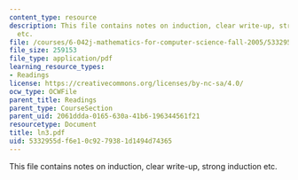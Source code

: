 ```yaml
---
content_type: resource
description: This file contains notes on induction, clear write-up, strong induction
  etc.
file: /courses/6-042j-mathematics-for-computer-science-fall-2005/5332955df6e10c9279381d1494d74365_ln3.pdf
file_size: 259153
file_type: application/pdf
learning_resource_types:
- Readings
license: https://creativecommons.org/licenses/by-nc-sa/4.0/
ocw_type: OCWFile
parent_title: Readings
parent_type: CourseSection
parent_uid: 2061ddda-0165-630a-41b6-196344561f21
resourcetype: Document
title: ln3.pdf
uid: 5332955d-f6e1-0c92-7938-1d1494d74365
---
```

This file contains notes on induction, clear write-up, strong induction etc.